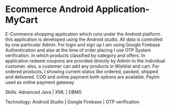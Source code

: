 # Ecommerce Android Application-MyCart
   E-Commerce shopping application which runs under the Android platform. this application is developed using the Android studio. All data is controlled by one particular Admin. For login and sign up I am using Google Firebase Authentication and also at the time of order placing I use OTP System verification. In which products classified by category and offers. In application redeem coupons are provided directly by Admin to the individual customer. also, a customer can add any products in Wishlist and cart. For ordered products, I showing current status like ordered, packed, shipped and delivered. COD and online payment both options are available. Paytm used as online payment gateway

Skills: Advanced Java | XML | DBMS

Technology: Android Studio | Google Firebase | OTP verification

